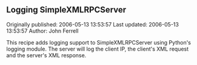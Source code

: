 ## Logging SimpleXMLRPCServer

Originally published: 2006-05-13 13:53:57
Last updated: 2006-05-13 13:53:57
Author: John Ferrell

This recipe adds logging support to SimpleXMLRPCServer using Python's logging module.  The server will log the client IP, the client's XML request and the server's XML response.